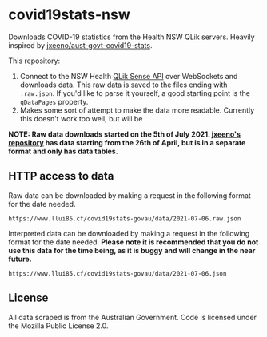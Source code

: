 # covid19stats-nsw

Downloads COVID-19 statistics from the Health NSW QLik servers. Heavily inspired by [jxeeno/aust-govt-covid19-stats](https://github.com/jxeeno/aust-govt-covid19-stats).

This repository:
1. Connect to the NSW Health [QLik Sense API](https://help.qlik.com/en-US/sense-developer/May2021/Subsystems/EngineAPI/Content/Sense_EngineAPI/introducing-engine-API.htm) over WebSockets and downloads data. This raw data is saved to the files ending with `.raw.json`. If you'd like to parse it yourself, a good starting point is the `qDataPages` property.
2. Makes some sort of attempt to make the data more readable. Currently this doesn't work too well, but will be 

**NOTE: Raw data downloads started on the 5th of July 2021. [jxeeno's repository](https://github.com/jxeeno/aust-govt-covid19-stats) has data starting from the 26th of April, but is in a separate format and only has data tables.**

## HTTP access to data

Raw data can be downloaded by making a request in the following format for the date needed.
```
https://www.llui85.cf/covid19stats-govau/data/2021-07-06.raw.json
```

Interpreted data can be downloaded by making a request in the following format for the date needed. **Please note it is recommended that you do not use this data for the time being, as it is buggy and will change in the near future.**
```
https://www.llui85.cf/covid19stats-govau/data/2021-07-06.json
```

## License
All data scraped is from the Australian Government. Code is licensed under the Mozilla Public License 2.0.
